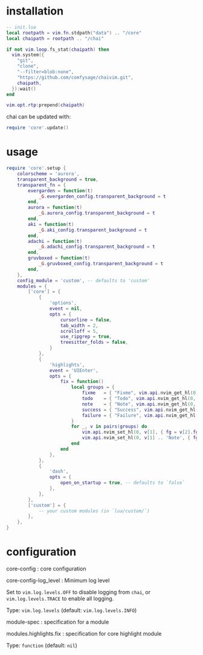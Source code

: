 # installation

```lua
-- init.lua
local rootpath = vim.fn.stdpath("data") .. "/core"
local chaipath = rootpath .. "/chai"

if not vim.loop.fs_stat(chaipath) then
  vim.system({
    "git",
    "clone",
    "--filter=blob:none",
    "https://github.com/comfysage/chaivim.git",
    chaipath,
  }):wait()
end

vim.opt.rtp:prepend(chaipath)
```

chai can be updated with:
```lua
require 'core'.update()
```

# usage

```lua
require 'core'.setup {
    colorscheme = 'aurora',
    transparent_background = true,
    transparent_fn = {
        evergarden = function(t)
            _G.evergarden_config.transparent_background = t
        end,
        aurora = function(t)
            _G.aurora_config.transparent_background = t
        end,
        aki = function(t)
            _G.aki_config.transparent_background = t
        end,
        adachi = function(t)
            _G.adachi_config.transparent_background = t
        end,
        gruvboxed = function(t)
            _G.gruvboxed_config.transparent_background = t
        end,
    },
    config_module = 'custom', -- defaults to 'custom'
    modules = {
        ['core'] = {
            {
                'options',
                event = nil,
                opts = {
                    cursorline = false,
                    tab_width = 2,
                    scrolloff = 5,
                    use_ripgrep = true,
                    treesitter_folds = false,
                }
            },
            {
                'highlights',
                event = 'UIEnter',
                opts = {
                    fix = function()
                        local groups = {
                            fixme   = { "Fixme", vim.api.nvim_get_hl(0, { name = "DiagnosticWarn" }) },
                            todo    = { "Todo", vim.api.nvim_get_hl(0, { name = "DiagnosticInfo" }) },
                            note    = { "Note", vim.api.nvim_get_hl(0, { name = "DiagnosticHint" }) },
                            success = { "Success", vim.api.nvim_get_hl(0, { name = "DiagnosticOk" }) },
                            failure = { "Failure", vim.api.nvim_get_hl(0, { name = "DiagnosticError" }) },
                        }
                        for _, v in pairs(groups) do
                            vim.api.nvim_set_hl(0, v[1], { fg = v[2].fg })
                            vim.api.nvim_set_hl(0, v[1] .. 'Note', { fg = v[2].fg, reverse = true })
                        end
                    end
                },
            },
            {
                'dash',
                opts = {
                    open_on_startup = true, -- defaults to `false`
                },
            },
        },
        ['custom'] = {
            -- your custom modules (in `lua/custom/`)
        },
    },
}
```

# configuration

core-config
: core configuration

core-config-log_level
: Minimum log level

Set to `vim.log.levels.OFF` to disable logging from `chai`, or `vim.log.levels.TRACE`
to enable all logging.

Type: `vim.log.levels` (default: `vim.log.levels.INFO`)

module-spec
: specification for a module

modules.highlights.fix
: specification for core highlight module

Type: `function` (default: `nil`)
